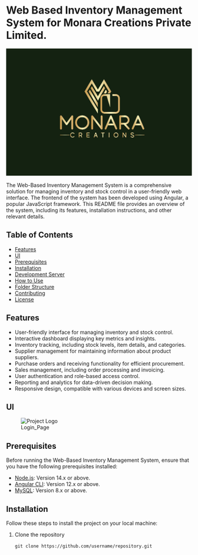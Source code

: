 # Web Based Inventory Management System for Monara Creations Private Limited.

![Project Logo](/src/assets/PM.jpeg)

The Web-Based Inventory Management System is a comprehensive solution for managing inventory and stock control in a user-friendly web interface. The frontend of the system has been developed using Angular, a popular JavaScript framework. This README file provides an overview of the system, including its features, installation instructions, and other relevant details.

## Table of Contents

- [Features](#features)
- [UI](#UI)
- [Prerequisites](#prerequisites)
- [Installation](#installation)
- [Development Server](#development-server)
- [How to Use](#how-to-use)
- [Folder Structure](#folder-structure)
- [Contributing](#contributing)
- [License](#license)

## Features

- User-friendly interface for managing inventory and stock control.
- Interactive dashboard displaying key metrics and insights.
- Inventory tracking, including stock levels, item details, and categories.
- Supplier management for maintaining information about product suppliers.
- Purchase orders and receiving functionality for efficient procurement.
- Sales management, including order processing and invoicing.
- User authentication and role-based access control.
- Reporting and analytics for data-driven decision making.
- Responsive design, compatible with various devices and screen sizes.

## UI


<figure>
  <img src="/src/assets/" alt="Project Logo" width="640" height="478" />
  <figcaption>Login_Page</figcaption>
</figure>


## Prerequisites

Before running the Web-Based Inventory Management System, ensure that you have the following prerequisites installed:

- [Node.js](https://nodejs.org/en/download/): Version 14.x or above.
- [Angular CLI](https://angular.io/guide/setup-local#install-the-angular-cli): Version 12.x or above.
- [MySQL](https://dev.mysql.com/downloads/installer/): Version 8.x or above.

## Installation

Follow these steps to install the project on your local machine:

1. Clone the repository

   ```shell
   git clone https://github.com/username/repository.git



